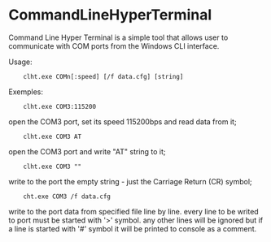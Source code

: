 # CommandLineHyperTerminal

 Command Line Hyper Terminal is a simple tool that allows user
 to communicate with COM ports from the Windows CLI interface.

 Usage:

		clht.exe COMn[:speed] [/f data.cfg] [string]

 Exemples:

        clht.exe COM3:115200

  open the COM3 port, set its speed 115200bps and read data 
  from it;

        clht.exe COM3 AT

  open the COM3 port and write "AT" string to it;

        clht.exe COM3 ""

  write to the port the empty string - just the Carriage 
  Return (CR) symbol;

		cht.exe COM3 /f data.cfg

  write to the port data from specified file line by line.
  every line to be writed to port must be started with '>' 
  symbol. any other lines will be ignored but if a line is 
  started with '#' symbol it will be printed to console as 
  a comment.

